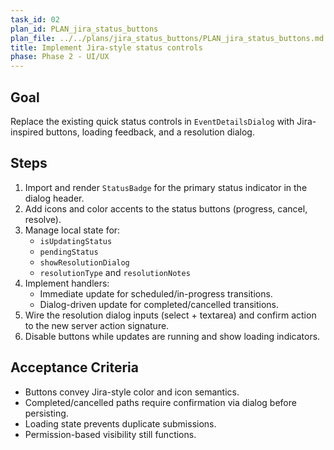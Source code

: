 ```yaml
---
task_id: 02
plan_id: PLAN_jira_status_buttons
plan_file: ../../plans/jira_status_buttons/PLAN_jira_status_buttons.md
title: Implement Jira-style status controls
phase: Phase 2 - UI/UX
---
```


## Goal

Replace the existing quick status controls in `EventDetailsDialog` with Jira-inspired buttons, loading feedback, and a resolution dialog.

## Steps

1. Import and render `StatusBadge` for the primary status indicator in the dialog header.
2. Add icons and color accents to the status buttons (progress, cancel, resolve).
3. Manage local state for:
   - `isUpdatingStatus`
   - `pendingStatus`
   - `showResolutionDialog`
   - `resolutionType` and `resolutionNotes`
4. Implement handlers:
   - Immediate update for scheduled/in-progress transitions.
   - Dialog-driven update for completed/cancelled transitions.
5. Wire the resolution dialog inputs (select + textarea) and confirm action to the new server action signature.
6. Disable buttons while updates are running and show loading indicators.

## Acceptance Criteria

- Buttons convey Jira-style color and icon semantics.
- Completed/cancelled paths require confirmation via dialog before persisting.
- Loading state prevents duplicate submissions.
- Permission-based visibility still functions.

